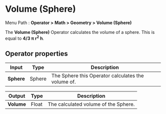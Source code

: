 # Volume (Sphere)

Menu Path : **Operator > Math > Geometry > Volume (Sphere)**

The **Volume (Sphere)** Operator calculates the volume of a sphere. This is equal to **4/3 π r<sup>2</sup> h**.

## Operator properties

| **Input**  | **Type** | **Description**                                    |
| ---------- | -------- | -------------------------------------------------- |
| **Sphere** | Sphere   | The Sphere this Operator calculates the volume of. |

| **Output** | **Type** | **Description**                      |
| ---------- | -------- | ------------------------------------ |
| **Volume** | Float    | The calculated volume of the Sphere. |